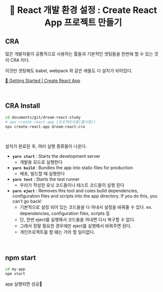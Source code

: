# <div align="center">📌 React 개발 환경 설정 : Create React App 프로젝트 만들기</div>

## CRA

많은 개발자들이 공통적으로 사용하는 툴들과 기본적인 셋팅들을 한번에 할 수 있는 것이 CRA 이다.

이것만 셋팅해도 babel, webpack 와 같은 애들도 다 설치가 되어있다.

[🔗 Getting Started | Create React App](https://create-react-app.dev/docs/getting-started/)

<br>

## CRA Install

```bash
cd documents/git/dream-react-study
# npx create-react-app [프로젝트이름(폴더명)]
npx create-react-app dream-react-cra
```

<br>

설치가 완료된 후, 여러 실행 종류들이 나온다.

- **`yarn start`** : Starts the development server
  - 개발용 모드로 실행한다
- **`yarn build`** : Bundles the app into static files for production
  - 배포, 빌드할 때 실행한다
- **`yarn test`** : Starts the test runner
  - 우리가 작성한 유닛 코드들이나 테스트 코드들이 실행 된다
- **`yarn eject`** : Removes this tool and coies build dependencies, configuration files and scripts into the app directory. If you do this, you can’t go back!
  - 기본적으로 설정 되어 있는 코드들을 다 꺼내서 설정을 바꿔줄 수 있다. ex. dependencies, configuration files, scripts 등
  - 단, 한번 eject를 실행해서 코드들을 꺼내면 다시 복구할 수 없다.
  - 그래서 정말 필요한 경우에만 eject를 실행해서 바꿔주면 된다.
  - 개인프로젝트를 할 떄는 거의 할 일이없다.

<br>

## npm start

```bash
cd my-app
npm start
```

app 실행되면 성공🥳

